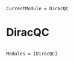 ```@meta
CurrentModule = DiracQC
```

# DiracQC

```@index
```

```@autodocs
Modules = [DiracQC]
```
